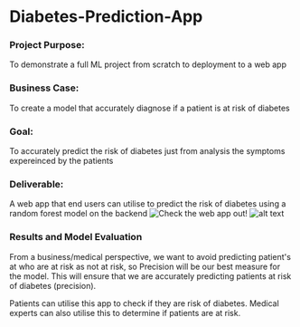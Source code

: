 # Diabetes-Prediction-App

### Project Purpose:
To demonstrate a full ML project from scratch to deployment to a web app

### Business Case:
To create a model that accurately diagnose if a patient is at risk of diabetes

### Goal:
To accurately predict the risk of diabetes just from analysis the symptoms expereinced by the patients

### Deliverable:
A web app that end users can utilise to predict the risk of diabetes using a random forest model on the backend
![Check the web app out!](https://keno-dataguy-diabetes-prediction-app-streamlit-app-yehzy9.streamlit.app)
![alt text](https://github.com/Keno-DataGuy/Diabetes-Prediction-App/blob/main/Streamlit_App.jpg)

### Results and Model Evaluation
From a business/medical perspective, we want to avoid predicting patient's at who are at risk as not at risk, so Precision will be our best measure for the model. This will ensure that we are accurately predicting patients at risk of diabetes (precision).

Patients can utilise this app to check if they are risk of diabetes. Medical experts can also utilise this to determine if patients are at risk.
